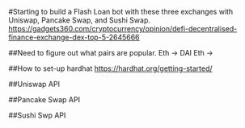 

#Starting to build a Flash Loan bot with these three exchanges with Uniswap, Pancake Swap, and Sushi Swap.
    https://gadgets360.com/cryptocurrency/opinion/defi-decentralised-finance-exchange-dex-top-5-2645666

##Need to figure out what pairs are popular.
    Eth -> DAI
    Eth -> 

##How to set-up hardhat
https://hardhat.org/getting-started/

##Uniswap API

##Pancake Swap API

##Sushi Swp API